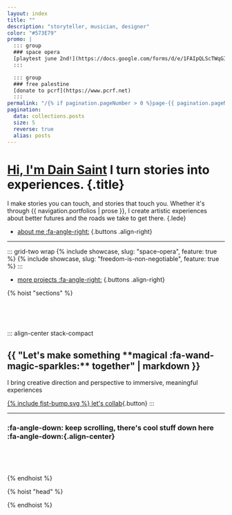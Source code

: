 ```yaml
---
layout: index
title: ""
description: "storyteller, musician, designer"
color: "#573E79"
promo: |
  ::: group
  ### space opera
  [playtest june 2nd!](https://docs.google.com/forms/d/e/1FAIpQLScTWqGIiWkqIjhfG04-0h6yTVrQa_kQ-5YX58lQXMU7E_dx4A/viewform?usp=sf_link)
  :::

  ::: group
  ### free palestine
  [donate to pcrf](https://www.pcrf.net)
  :::
permalink: "/{% if pagination.pageNumber > 0 %}page-{{ pagination.pageNumber }}/{% endif %}index.html"
pagination:
  data: collections.posts
  size: 5
  reverse: true
  alias: posts
---
```


# [Hi, I'm Dain Saint](/about) **I turn stories into experiences.** {.title}

I make stories you can touch, and stories that touch you. Whether&nbsp;it's through {{ navigation.portfolios | prose }}, I create artistic experiences about better futures and the roads we take to get there.
{.lede}

* [about me :fa-angle-right:](/about)
{.buttons .align-right}

***

::: grid-two wrap
{% include showcase, slug: "space-opera", feature: true %}
{% include showcase, slug: "freedom-is-non-negotiable", feature: true %}
:::


* [more projects :fa-angle-right:](/projects)
{.buttons .align-right}



{% hoist "sections" %}

<section id="cta" class="block stack constrain colorize light" style="--primary: #362154;">

::: align-center stack-compact
<h1 class="title js-quote" data-quotes="magical |fa-wand-magic-sparkles, musical |fa-music, mythical |fa-book-open, memorable |fa-bookmark, meaningful |fa-hands-clapping">
{{ "Let's make something **magical :fa-wand-magic-sparkles:** together" | markdown }}
</h1>

I bring creative direction and perspective to immersive, meaningful experiences

[{% include fist-bump.svg %} let's collab](/collab){.button}
:::



***

### :fa-angle-down: keep scrolling, there's cool stuff down here :fa-angle-down:{.align-center}

</section>

{% endhoist %}

{% hoist "head" %}
<style>
  .project-info {
    display: none;  
  }

  .page .block:first-child {
    padding-block-end: 1.25rem;
  }

  #cta {
    padding-block: 3rem;
  }

@media( min-width: 650px ) {
  h1.title strong {
    display: inline-block;
    padding-inline-end: .25rem;
  }
}

  h3.align-center {
    color: var(--color-alpha)
  }

</style>
{% endhoist %}